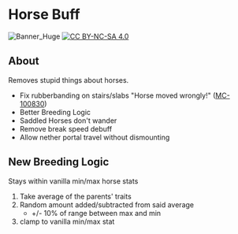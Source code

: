 # Horse Buff
![Banner_Huge](https://user-images.githubusercontent.com/37855219/141597249-7a6a7d25-8da8-43ac-a10f-bd12d3e1577f.png)
[![CC BY-NC-SA 4.0][cc-by-nc-sa-image]][cc-by-nc-sa]

[cc-by-nc-sa]: http://creativecommons.org/licenses/by-nc-sa/4.0/
[cc-by-nc-sa-image]: https://licensebuttons.net/l/by-nc-sa/4.0/88x31.png

## About
Removes stupid things about horses.
- Fix rubberbanding on stairs/slabs "Horse moved wrongly!" ([MC-100830](https://bugs.mojang.com/browse/MC-100830))
- Better Breeding Logic
- Saddled Horses don't wander
- Remove break speed debuff
- Allow nether portal travel without dismounting

## New Breeding Logic

Stays within vanilla min/max horse stats

1. Take average of the parents' traits
2. Random amount added/subtracted from said average
   - +/- 10% of range between max and min
3. clamp to vanilla min/max stat
